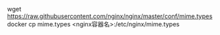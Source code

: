 
wget https://raw.githubusercontent.com/nginx/nginx/master/conf/mime.types
docker cp mime.types <nginx容器名>:/etc/nginx/mime.types